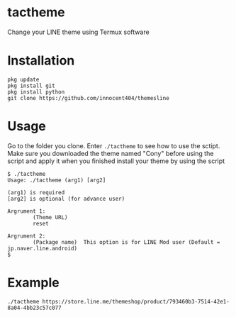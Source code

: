 # tactheme
Change your LINE theme using Termux software

# Installation
    pkg update
    pkg install git
    pkg install python
    git clone https://github.com/innocent404/themesline

# Usage

Go to the folder you clone. Enter `./tactheme` to see how to use the sctipt. Make sure you downloaded the theme named "Cony" before using the script and apply it when you finished install your theme by using the script

    $ ./tactheme
    Usage: ./tactheme (arg1) [arg2]

    (arg1) is required
    [arg2] is optional (for advance user)

    Argrument 1:
            (Theme URL)
            reset

    Argrument 2:
            (Package name)  This option is for LINE Mod user (Default = jp.naver.line.android)
    $

# Example
    ./tactheme https://store.line.me/themeshop/product/793460b3-7514-42e1-8a04-4bb23c57c077
